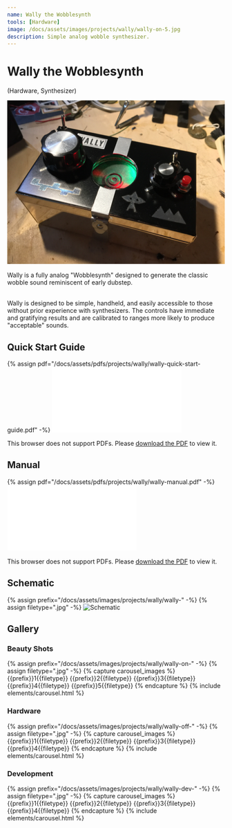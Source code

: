 ```yaml
---
name: Wally the Wobblesynth
tools: [Hardware]
image: /docs/assets/images/projects/wally/wally-on-5.jpg
description: Simple analog wobble synthesizer.
---
```


# Wally the Wobblesynth
(Hardware, Synthesizer)

<div class="row">
<div class="col">
<img src="/docs/assets/images/projects/wally/wally-on-5.jpg" alt="Title Image">
</div>
<div class="col">

Wally is a fully analog "Wobblesynth" designed to generate the classic wobble sound reminiscent of early dubstep.<br><br>

Wally is designed to be simple, handheld, and easily accessible to those without prior experience with synthesizers. The controls have immediate and gratifying results and are calibrated to ranges more likely to produce "acceptable" sounds.

</div>
</div>

## Quick Start Guide
{% assign pdf="/docs/assets/pdfs/projects/wally/wally-quick-start-guide.pdf" -%}
<object data="{{pdf}}" type="application/pdf" width="100%" height="1000px">
    <embed src="{{pdf}}" type="application/pdf">
        <p>This browser does not support PDFs. Please <a href="{{pdf}}">download the PDF</a> to view it.</p>
    </embed>
</object>

## Manual
{% assign pdf="/docs/assets/pdfs/projects/wally/wally-manual.pdf" -%}
<object data="{{pdf}}" type="application/pdf" width="100%" height="1000px">
    <embed src="{{pdf}}" type="application/pdf">
        <p>This browser does not support PDFs. Please <a href="{{pdf}}">download the PDF</a> to view it.</p>
    </embed>
</object>

## Schematic
{% assign prefix="/docs/assets/images/projects/wally/wally-" -%}
{% assign filetype=".jpg" -%}
<img src="{{prefix}}schematic{{filetype}}" alt="Schematic">

## Gallery
### Beauty Shots
{% assign prefix="/docs/assets/images/projects/wally/wally-on-" -%}
{% assign filetype=".jpg" -%}
{% capture carousel_images %}
{{prefix}}1{{filetype}}
{{prefix}}2{{filetype}}
{{prefix}}3{{filetype}}
{{prefix}}4{{filetype}}
{{prefix}}5{{filetype}}
{% endcapture %}
{% include elements/carousel.html %}
<br>
### Hardware
{% assign prefix="/docs/assets/images/projects/wally/wally-off-" -%}
{% assign filetype=".jpg" -%}
{% capture carousel_images %}
{{prefix}}1{{filetype}}
{{prefix}}2{{filetype}}
{{prefix}}3{{filetype}}
{{prefix}}4{{filetype}}
{% endcapture %}
{% include elements/carousel.html %}
<br>
### Development
{% assign prefix="/docs/assets/images/projects/wally/wally-dev-" -%}
{% assign filetype=".jpg" -%}
{% capture carousel_images %}
{{prefix}}1{{filetype}}
{{prefix}}2{{filetype}}
{{prefix}}3{{filetype}}
{{prefix}}4{{filetype}}
{% endcapture %}
{% include elements/carousel.html %}